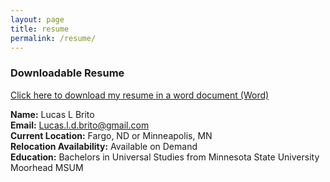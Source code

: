 ```yaml
---
layout: page
title: resume
permalink: /resume/
---
```


### Downloadable Resume
[Click here to download my resume in a word document (Word)](/main/resume.docx)

**Name:** Lucas L Brito <br>
**Email:** Lucas.l.d.brito@gmail.com <br>
**Current Location:** Fargo, ND or Minneapolis, MN <br>
**Relocation Availability:** Available on Demand <br>
**Education:** Bachelors in Universal Studies from Minnesota State University Moorhead MSUM <br>
